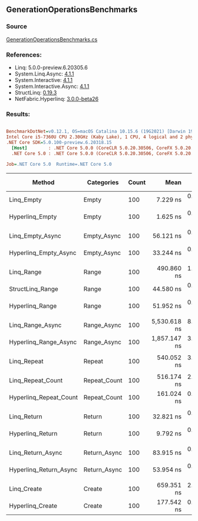 ﻿## GenerationOperationsBenchmarks

### Source
[GenerationOperationsBenchmarks.cs](../NetFabric.Hyperlinq.Benchmarks/Benchmarks/GenerationOperationsBenchmarks.cs)

### References:
- Linq: 5.0.0-preview.6.20305.6
- System.Linq.Async: [4.1.1](https://www.nuget.org/packages/System.Linq.Async/4.1.1)
- System.Interactive: [4.1.1](https://www.nuget.org/packages/System.Interactive/4.1.1)
- System.Interactive.Async: [4.1.1](https://www.nuget.org/packages/System.Interactive.Async/4.1.1)
- StructLinq: [0.19.3](https://www.nuget.org/packages/StructLinq/0.19.3)
- NetFabric.Hyperlinq: [3.0.0-beta26](https://www.nuget.org/packages/NetFabric.Hyperlinq/3.0.0-beta26)

### Results:
``` ini

BenchmarkDotNet=v0.12.1, OS=macOS Catalina 10.15.6 (19G2021) [Darwin 19.6.0]
Intel Core i5-7360U CPU 2.30GHz (Kaby Lake), 1 CPU, 4 logical and 2 physical cores
.NET Core SDK=5.0.100-preview.6.20318.15
  [Host]        : .NET Core 5.0.0 (CoreCLR 5.0.20.30506, CoreFX 5.0.20.30506), X64 RyuJIT
  .NET Core 5.0 : .NET Core 5.0.0 (CoreCLR 5.0.20.30506, CoreFX 5.0.20.30506), X64 RyuJIT

Job=.NET Core 5.0  Runtime=.NET Core 5.0  

```
|                 Method |   Categories | Count |         Mean |     Error |    StdDev | Ratio | RatioSD |  Gen 0 | Gen 1 | Gen 2 | Allocated |
|----------------------- |------------- |------ |-------------:|----------:|----------:|------:|--------:|-------:|------:|------:|----------:|
|             Linq_Empty |        Empty |   100 |     7.229 ns | 0.0215 ns | 0.0180 ns |  1.00 |    0.00 |      - |     - |     - |         - |
|        Hyperlinq_Empty |        Empty |   100 |     1.625 ns | 0.0096 ns | 0.0080 ns |  0.22 |    0.00 |      - |     - |     - |         - |
|                        |              |       |              |           |           |       |         |        |       |       |           |
|       Linq_Empty_Async |  Empty_Async |   100 |    56.121 ns | 0.1659 ns | 0.1385 ns |  1.00 |    0.00 |      - |     - |     - |         - |
|  Hyperlinq_Empty_Async |  Empty_Async |   100 |    33.244 ns | 0.0624 ns | 0.0521 ns |  0.59 |    0.00 |      - |     - |     - |         - |
|                        |              |       |              |           |           |       |         |        |       |       |           |
|             Linq_Range |        Range |   100 |   490.860 ns | 1.4281 ns | 1.2660 ns |  1.00 |    0.00 | 0.0191 |     - |     - |      40 B |
|       StructLinq_Range |        Range |   100 |    44.580 ns | 0.1275 ns | 0.1065 ns |  0.09 |    0.00 |      - |     - |     - |         - |
|        Hyperlinq_Range |        Range |   100 |    51.952 ns | 0.1163 ns | 0.1031 ns |  0.11 |    0.00 |      - |     - |     - |         - |
|                        |              |       |              |           |           |       |         |        |       |       |           |
|       Linq_Range_Async |  Range_Async |   100 | 5,530.618 ns | 8.3510 ns | 6.5199 ns |  1.00 |    0.00 | 0.0229 |     - |     - |      48 B |
|  Hyperlinq_Range_Async |  Range_Async |   100 | 1,857.147 ns | 3.2657 ns | 2.5496 ns |  0.34 |    0.00 | 0.0153 |     - |     - |      32 B |
|                        |              |       |              |           |           |       |         |        |       |       |           |
|            Linq_Repeat |       Repeat |   100 |   540.052 ns | 3.8082 ns | 3.3759 ns |     ? |       ? | 0.0191 |     - |     - |      40 B |
|                        |              |       |              |           |           |       |         |        |       |       |           |
|      Linq_Repeat_Count | Repeat_Count |   100 |   516.174 ns | 2.9000 ns | 2.7127 ns |  1.00 |    0.00 | 0.0153 |     - |     - |      32 B |
| Hyperlinq_Repeat_Count | Repeat_Count |   100 |   161.024 ns | 0.2224 ns | 0.1972 ns |  0.31 |    0.00 |      - |     - |     - |         - |
|                        |              |       |              |           |           |       |         |        |       |       |           |
|            Linq_Return |       Return |   100 |    32.821 ns | 0.2004 ns | 0.1875 ns |  1.00 |    0.00 | 0.0191 |     - |     - |      40 B |
|       Hyperlinq_Return |       Return |   100 |     9.792 ns | 0.0120 ns | 0.0106 ns |  0.30 |    0.00 |      - |     - |     - |         - |
|                        |              |       |              |           |           |       |         |        |       |       |           |
|      Linq_Return_Async | Return_Async |   100 |    83.915 ns | 0.2599 ns | 0.2304 ns |  1.00 |    0.00 | 0.0229 |     - |     - |      48 B |
| Hyperlinq_Return_Async | Return_Async |   100 |    53.954 ns | 0.2121 ns | 0.1771 ns |  0.64 |    0.00 |      - |     - |     - |         - |
|                        |              |       |              |           |           |       |         |        |       |       |           |
|            Linq_Create |       Create |   100 |   659.351 ns | 2.0729 ns | 1.7310 ns |  1.00 |    0.00 | 0.0534 |     - |     - |     112 B |
|       Hyperlinq_Create |       Create |   100 |   177.542 ns | 0.2932 ns | 0.2289 ns |  0.27 |    0.00 | 0.0305 |     - |     - |      64 B |
